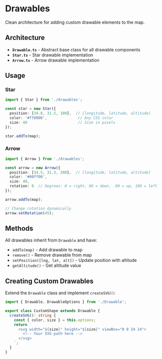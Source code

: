 # Drawables

Clean architecture for adding custom drawable elements to the map.

## Architecture

- **`Drawable.ts`** - Abstract base class for all drawable components
- **`Star.ts`** - Star drawable implementation
- **`Arrow.ts`** - Arrow drawable implementation

## Usage

### Star

```typescript
import { Star } from './drawables';

const star = new Star({
  position: [34.8, 31.5, 100],  // [longitude, latitude, altitude]
  color: '#ff0000',              // Any CSS color
  size: 40                       // Size in pixels
});

star.addTo(map);
```

### Arrow

```typescript
import { Arrow } from './drawables';

const arrow = new Arrow({
  position: [34.5, 31.3, 200],  // [longitude, latitude, altitude]
  color: '#00ff00',
  size: 40,
  rotation: 0  // Degrees: 0 = right, 90 = down, -90 = up, 180 = left
});

arrow.addTo(map);

// Change rotation dynamically
arrow.setRotation(45);
```

## Methods

All drawables inherit from `Drawable` and have:

- `addTo(map)` - Add drawable to map
- `remove()` - Remove drawable from map
- `setPosition([lng, lat, alt])` - Update position with altitude
- `getAltitude()` - Get altitude value

## Creating Custom Drawables

Extend the `Drawable` class and implement `createSVG()`:

```typescript
import { Drawable, DrawableOptions } from './Drawable';

export class CustomShape extends Drawable {
  createSVG(): string {
    const { color, size } = this.options;
    return `
      <svg width="${size}" height="${size}" viewBox="0 0 24 24">
        <!-- Your SVG path here -->
      </svg>
    `;
  }
}
```

